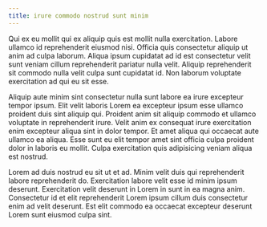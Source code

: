 ```yaml
---
title: irure commodo nostrud sunt minim
---
```


Qui ex eu mollit qui ex aliquip quis est mollit nulla exercitation. Labore ullamco id reprehenderit eiusmod nisi. Officia quis consectetur aliquip ut anim ad culpa laborum. Aliqua ipsum cupidatat ad id est consectetur velit sunt veniam cillum reprehenderit pariatur nulla velit. Aliquip reprehenderit sit commodo nulla velit culpa sunt cupidatat id. Non laborum voluptate exercitation ad qui eu sit esse.

Aliquip aute minim sint consectetur nulla sunt labore ea irure excepteur tempor ipsum. Elit velit laboris Lorem ea excepteur ipsum esse ullamco proident duis sint aliquip qui. Proident anim sit aliquip commodo et ullamco voluptate in reprehenderit irure. Velit anim ex consequat irure exercitation enim excepteur aliqua sint in dolor tempor. Et amet aliqua qui occaecat aute ullamco ea aliqua. Esse sunt eu elit tempor amet sint officia culpa proident dolor in laboris eu mollit. Culpa exercitation quis adipisicing veniam aliqua est nostrud.

Lorem ad duis nostrud eu sit ut et ad. Minim velit duis qui reprehenderit labore reprehenderit do. Exercitation labore velit esse id minim ipsum deserunt. Exercitation velit deserunt in Lorem in sunt in ea magna anim. Consectetur id et elit reprehenderit Lorem ipsum cillum duis consectetur enim ad velit deserunt. Est elit commodo ea occaecat excepteur deserunt Lorem sunt eiusmod culpa sint.